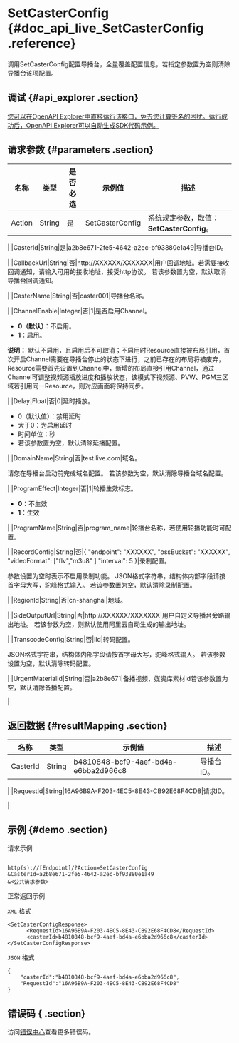 # SetCasterConfig {#doc_api_live_SetCasterConfig .reference}

调用SetCasterConfig配置导播台，全量覆盖配置信息，若指定参数置为空则清除导播台该项配置。

## 调试 {#api_explorer .section}

[您可以在OpenAPI Explorer中直接运行该接口，免去您计算签名的困扰。运行成功后，OpenAPI Explorer可以自动生成SDK代码示例。](https://api.aliyun.com/#product=live&api=SetCasterConfig&type=RPC&version=2016-11-01)

## 请求参数 {#parameters .section}

|名称|类型|是否必选|示例值|描述|
|--|--|----|---|--|
|Action|String|是|SetCasterConfig|系统规定参数，取值：**SetCasterConfig**。

 |
|CasterId|String|是|a2b8e671-2fe5-4642-a2ec-bf93880e1a49|导播台ID。

 |
|CallbackUrl|String|否|http://XXXXXX/XXXXXXX|用户回调地址。若需要接收回调通知，请输入可用的接收地址，接受http协议。 若该参数置为空，默认取消导播台回调通知。

 |
|CasterName|String|否|caster001|导播台名称。

 |
|ChannelEnable|Integer|否|1|是否启用Channel。

 -   **0（默认）**：不启用。
-   **1**：启用。

 **说明：** 默认不启用，且启用后不可取消；不启用时Resource直接被布局引用，首次开启Channel需要在导播台停止的状态下进行，之前已存在的布局将被废弃，Resource需要首先设置到Channel中，新增的布局直接引用Channel，通过Channel可调整视频源播放进度和播放状态，该模式下视频源、PVW、PGM三区域若引用同一Resource，则对应画面将保持同步。

 |
|Delay|Float|否|0|延时播放。

 -   0（默认值）：禁用延时
-   大于0：为启用延时
-   时间单位：秒
-   若该参数置为空，默认清除延播配置。

 |
|DomainName|String|否|test.live.com|域名。

 请您在导播台启动前完成域名配置。 若该参数为空，默认清除导播台域名配置。

 |
|ProgramEffect|Integer|否|1|轮播生效标志。

 -   **0**：不生效
-   **1**：生效

 |
|ProgramName|String|否|program\_name|轮播台名称，若使用轮播功能时可配置。

 |
|RecordConfig|String|否|\{ "endpoint": "XXXXXX", "ossBucket": "XXXXXX", "videoFormat": \["flv","m3u8" \] "interval": 5 \}|录制配置。

 参数设置为空时表示不启用录制功能。 JSON格式字符串，结构体内部字段请按首字母大写，驼峰格式输入。 若该参数置为空，默认清除录制配置。

 |
|RegionId|String|否|cn-shanghai|地域。

 |
|SideOutputUrl|String|否|http://XXXXXX/XXXXXXX|用户自定义导播台旁路输出地址。 若该参数为空，则默认使用阿里云自动生成的输出地址。

 |
|TranscodeConfig|String|否|lld|转码配置。

 JSON格式字符串，结构体内部字段请按首字母大写，驼峰格式输入。 若该参数设置为空，默认清除转码配置。

 |
|UrgentMaterialId|String|否|a2b8e671|备播视频，媒资库素材Id若该参数置为空，默认清除备播配置。

 |

## 返回数据 {#resultMapping .section}

|名称|类型|示例值|描述|
|--|--|---|--|
|CasterId|String|b4810848-bcf9-4aef-bd4a-e6bba2d966c8|导播台ID。

 |
|RequestId|String|16A96B9A-F203-4EC5-8E43-CB92E68F4CD8|请求ID。

 |

## 示例 {#demo .section}

请求示例

``` {#request_demo}

http(s)://[Endpoint]/?Action=SetCasterConfig
&CasterId=a2b8e671-2fe5-4642-a2ec-bf93880e1a49
&<公共请求参数>

```

正常返回示例

`XML` 格式

``` {#xml_return_success_demo}
<SetCasterConfigResponse>
	  <RequestId>16A96B9A-F203-4EC5-8E43-CB92E68F4CD8</RequestId>
	  <casterId>b4810848-bcf9-4aef-bd4a-e6bba2d966c8</casterId>
</SetCasterConfigResponse>
```

`JSON` 格式

``` {#json_return_success_demo}
{
	"casterId":"b4810848-bcf9-4aef-bd4a-e6bba2d966c8",
	"RequestId":"16A96B9A-F203-4EC5-8E43-CB92E68F4CD8"
}
```

## 错误码 { .section}

访问[错误中心](https://error-center.aliyun.com/status/product/live)查看更多错误码。

